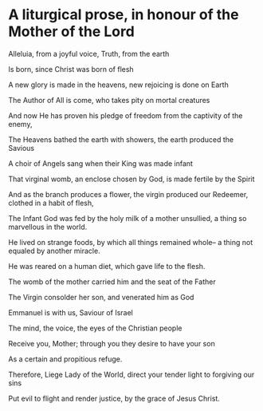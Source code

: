 # A liturgical prose, in honour of the Mother of the Lord

Alleluia, from a joyful voice, Truth, from the earth

Is born, since Christ was born of flesh

A new glory is made in the heavens, new rejoicing is done on Earth

The Author of All is come, who takes pity on mortal creatures

And now He has proven his pledge of freedom from the captivity of the enemy,

The Heavens bathed the earth with showers, the earth produced the Savious

A choir of Angels sang when their King was made infant

That virginal womb, an enclose chosen by God, is made fertile by the Spirit

And as the branch produces a flower, the virgin produced our Redeemer, clothed in a habit of flesh, 

The Infant God was fed by the holy milk of a mother unsullied, a thing so marvellous in the world. 

He lived on strange foods, by which all things remained whole– a thing not equaled by another miracle.

He was reared on a human diet, which gave life to the flesh.

The womb of the mother carried him and the seat of the Father

The Virgin consolder her son, and venerated him as God

Emmanuel is with us, Saviour of Israel

The mind, the voice, the eyes of the Christian people

Receive you, Mother; through you they desire to have your son 

As a certain and propitious refuge.

Therefore, Liege Lady of the World, direct your tender light to forgiving our sins

Put evil to flight and render justice, by the grace of Jesus Christ.

